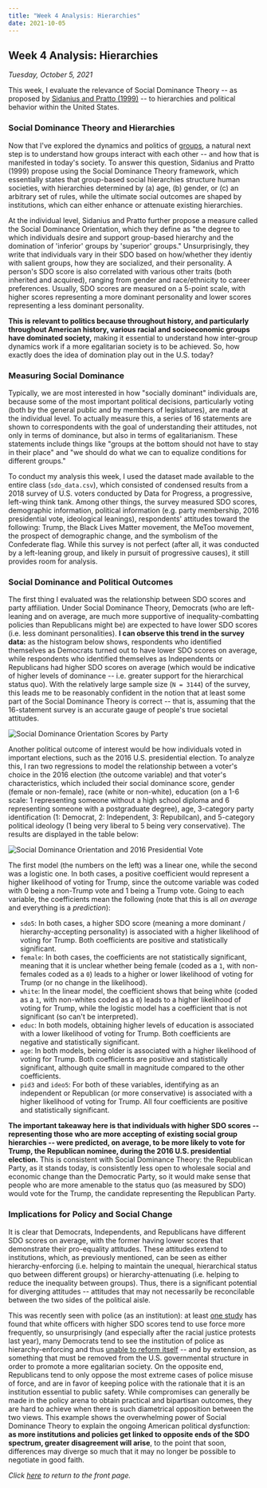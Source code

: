```yaml
---
title: "Week 4 Analysis: Hierarchies"
date: 2021-10-05
---
```

## Week 4 Analysis: Hierarchies
*Tuesday, October 5, 2021*

This week, I evaluate the relevance of Social Dominance Theory -- as proposed by [Sidanius and Pratto (1999)](https://www.cambridge.org/core/books/social-dominance/ADA29C256881001463D6E2777404DB95) -- to hierarchies and political behavior within the United States.

### Social Dominance Theory and Hierarchies
Now that I've explored the dynamics and politics of [groups](https://yanxifang.github.io/Gov-1372/2021/09/28/Week-Three-Blog-Post.html), a natural next step is to understand how groups interact with each other -- and how that is manifested in today's society. To answer this question, Sidanius and Pratto (1999) propose using the Social Dominance Theory framework, which essentially states that group-based social hierarchies structure human societies, with hierarchies determined by (a) age, (b) gender, or (c) an arbitrary set of rules, while the ultimate social outcomes are shaped by institutions, which can either enhance or attenuate existing hierarchies.

At the individual level, Sidanius and Pratto further propose a measure called the Social Dominance Orientation, which they define as "the degree to which individuals desire and support group-based hierarchy and the domination of 'inferior' groups by 'superior' groups." Unsurprisingly, they write that individuals vary in their SDO based on how/whether they identiy with salient groups, how they are socialized, and their personality. A person's SDO score is also correlated with various other traits (both inherited and acquired), ranging from gender and race/ethnicity to career preferences. Usually, SDO scores are measured on a 5-point scale, with higher scores representing a more dominant personality and lower scores representing a less dominant personality.

**This is relevant to politics because throughout history, and particularly throughout American history, various racial and socioeconomic groups have dominated society,** making it essential to understand how inter-group dynamics work if a more egalitarian society is to be achieved. So, how exactly does the idea of domination play out in the U.S. today?

### Measuring Social Dominance
Typically, we are most interested in how "socially dominant" individuals are, because some of the most important political decisions, particularly voting (both by the general public and by members of legislatures), are made at the individual level. To actually measure this, a series of 16 statements are shown to correspondents with the goal of understanding their attitudes, not only in terms of dominance, but also in terms of egalitarianism. These statements include things like "groups at the bottom should not have to stay in their place" and "we should do what we can to equalize conditions for different groups."

To conduct my analysis this week, I used the dataset made available to the entire class (`sdo_data.csv`), which consisted of condensed results from a 2018 survey of U.S. voters conducted by Data for Progress, a progressive, left-wing think tank. Among other things, the survey measured SDO scores, demographic information, political information (e.g. party membership, 2016 presidential vote, ideological leanings), respondents' attitudes toward the following: Trump, the Black Lives Matter movement, the MeToo movement, the prospect of demographic change, and the symbolism of the Confederate flag. While this survey is not perfect (after all, it was conducted by a left-leaning group, and likely in pursuit of progressive causes), it still provides room for analysis.

### Social Dominance and Political Outcomes
The first thing I evaluated was the relationship between SDO scores and party affiliation. Under Social Dominance Theory, Democrats (who are left-leaning and on average, are much more supportive of inequality-combatting policies than Republicans might be) are expected to have lower SDO scores (i.e. less dominant personalities). **I can observe this trend in the survey data:** as the histogram below shows, respondents who identified themselves as Democrats turned out to have lower SDO scores on average, while respondents who identified themselves as Independents or Republicans had higher SDO scores on average (which would be indicative of higher levels of dominance -- i.e. greater support for the hierarchical status quo). With the relatively large sample size (`N = 3144`) of the survey, this leads me to be reasonably confident in the notion that at least some part of the Social Dominance Theory is correct -- that is, assuming that the 16-statement survey is an accurate gauge of people's true societal attitudes.

![Social Dominance Orientation Scores by Party](https://yanxifang.github.io/Gov-1372/images/social_dominance_byparty.png)

Another political outcome of interest would be how individuals voted in important elections, such as the 2016 U.S. presidential election. To analyze this, I ran two regressions to model the relationship between a voter's choice in the 2016 election (the outcome variable) and that voter's characteristics, which included their social dominance score,  gender (female or non-female), race (white or non-white), education (on a 1-6 scale: 1 representing someone without a high school diploma and 6 representing someone with a postgraduate degree), age, 3-category party identification (1: Democrat, 2: Independent, 3: Repubilcan), and 5-category political ideology (1 being very liberal to 5 being very conservative). The results are displayed in the table below:

![Social Dominance Orientation and 2016 Presidential Vote](https://yanxifang.github.io/Gov-1372/images/social_dominance_repvote2016.PNG)

The first model (the numbers on the left) was a linear one, while the second was a logistic one. In both cases, a positive coefficient would represent a higher likelihood of voting for Trump, since the outcome variable was coded with 0 being a non-Trump vote and 1 being a Trump vote. Going to each variable, the coefficients mean the following (note that this is all *on average* and everything is a *prediction*):

- `sdo5`: In both cases, a higher SDO score (meaning a more dominant / hierarchy-accepting personality) is associated with a higher likelihood of voting for Trump. Both coefficients are positive and statistically significant.
- `female`: In both cases, the coefficients are not statistically significant, meaning that it is unclear whether being female (coded as a `1`, with non-females coded as a `0`) leads to a higher or lower likelihood of voting for Trump (or no change in the likelihood).
- `white`: In the linear model, the coefficient shows that being white (coded as a `1`, with non-whites coded as a `0`) leads to a higher likelihood of voting for Trump, while the logistic model has a coefficient that is not significant (so can't be interpreted).
- `educ`: In both models, obtaining higher levels of education is associated with a lower likelihood of voting for Trump. Both coefficients are negative and statistically significant.
- `age`: In both models, being older is associated with a higher likelihood of voting for Trump. Both coefficients are positive and statistically significant, although quite small in magnitude compared to the other coefficients.
- `pid3` and `ideo5`: For both of these variables, identifying as an independent or Republican (or more conservative) is associated with a higher likelihood of voting for Trump. All four coefficients are positive and statistically significant.

**The important takeaway here is that individuals with higher SDO scores -- representing those who are more accepting of existing social group hierarchies -- were predicted, on average, to be more likely to vote for Trump, the Republican nominee, during the 2016 U.S. presidential election.** This is consistent with Social Dominance Theory: the Republican Party, as it stands today, is consistently less open to wholesale social and economic change than the Democratic Party, so it would make sense that people who are more amenable to the status quo (as measured by SDO) would vote for the Trump, the candidate representing the Republican Party.

### Implications for Policy and Social Change
It is clear that Democrats, Independents, and Republicans have different SDO scores on average, with the former having lower scores that demonstrate their pro-equality attitudes. These attitudes extend to institutions, which, as previously mentioned, can be seen as either hierarchy-enforcing (i.e. helping to maintain the unequal, hierarchical status quo between different groups) or hierarchy-attenuating (i.e. helping to reduce the inequality between groups). Thus, there is a significant potential for diverging attitudes -- attitudes that may not necessarily be reconcilable between the two sides of the political aisle.

This was recently seen with police (as an institution): at least [one study](https://www.pnas.org/content/118/18/e2007693118) has found that white officers with higher SDO scores tend to use force more frequently, so unsurprisingly (and especially after the racial justice protests last year), many Democrats tend to see the institution of police as hierarchy-enforcing and thus [unable to reform itself](https://www.nytimes.com/2020/06/12/opinion/sunday/floyd-abolish-defund-police.html) -- and by extension, as something that must be removed from the U.S. governmental structure in order to promote a more egalitarian society. On the opposite end, Republicans tend to only oppose the most extreme cases of police misuse of force, and are in favor of keeping police with the rationale that it is an institution essential to public safety. While compromises can generally be made in the policy arena to obtain practical and bipartisan outcomes, they are hard to achieve when there is such diametrical opposition between the two views. This example shows the overwhelming power of Social Dominance Theory to explain the ongoing American political dysfunction: **as more institutions and policies get linked to opposite ends of the SDO spectrum, greater disagreement will arise**, to the point that soon, differences may diverge so much that it may no longer be possible to negotiate in good faith.

*Click [here](https://yanxifang.github.io/Gov-1372/) to return to the front page.*
